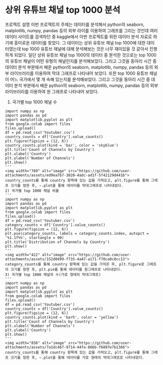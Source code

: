 # 상위 유튜브 채널 top 1000 분석
프로젝트 설명
이번 프로젝트의 주제는 데이터를 분석해서 python의 seaborn, matplotlib, numpy, pandas 등의 외부 라이를 이용하여 그래프를 그리는 것인데 여러 데이터 사이트를 검색하던 중 kaggle에서 이번 프로젝트를 위한 데이터 분석 자료로 하기에 흥미로운 데이터를 찾았다. 그 데이터는 상위 유튜브 채널 top 1000에 대한 데이터였는데 top 1000 유튜브 채널에 대해 분석해보는 것은 너무 재미있을 것 같아서 진행하게 되었다. 일단 상위 유튜브 채널 top 1000의 데이터 중 분석한 것으로는 top 1000의 유튜브 채널이 어떤 유형의 채널인지를 분석해보았다. 그리고 그것을 동아리 시간 중 데이터 분석 부분에서 배운  python의 seaborn, matplotlib, numpy, pandas 등의 외부 라이브러리를 이용하여 막대 그래프로 나타내어 보았다. 또한 top 1000 유튜브 채널이 어느 국가에서 몇 개 속해 있는지를 분석해보았다. 그리고 그것을 동아리 시간 중 데이터 분석 부분에서 배운 python의 seaborn, matplotlib, numpy, pandas 등의 외부 라이브러리를 이용하여 원 그래프로 나타내어 보았다.
1) 국가별 top 1000 채널 수
```
import numpy as np
import pandas as pd
import matplotlib.pyplot as plt
from google.colab import files
files.upload()
df = pd.read_csv('Youtuber.csv')
country_counts = df['Country'].value_counts()
plt.figure(figsize = (12, 6))
country_counts.plot(kind = 'bar', color = 'skyblue')
plt.title('Count of Channels by Country')
plt.xlabel('Country')
plt.ylabel('Number of Channels')
plt.show()
'''
<img width="789" alt="image" src="https://github.com/user-attachments/assets/ed9ea7b7-3020-4adc-ad1f-5f42129d441b">
country_counts를 통해 country 항목에 있는 값을 가져오고, plt.figure를 통해 그래프 크기를 정한 후, ~.plot을 통해 데이터를 막대그래프로 나타내었다.
2) 국가별 top 1000 채널 비율
'''
import numpy as np
import pandas as pd
import matplotlib.pyplot as plt
from google.colab import files
files.upload()
df = pd.read_csv('Youtuber.csv')
category_counts = df['Country'].value_counts()
plt.figure(figsize = (12, 6))
plt.pie(category_counts, labels = category_counts.index, autopct = '%1.1f%%', startangle = 90)
plt.title('Distribution of Channels by Country')
plt.show()
'''
<img width="422" alt="image" src="https://github.com/user-attachments/assets/152d0499-f735-4a47-a171-f70ca0c0cc13">
category_counts를 통해 country 항목에 있는 값을 가져온 후, plt.figure로 그래프의 크기를 정한 후, plt.pie를 통해 데이터를 원그래프로 나타내었다.
3) 국가별 top 1000 채널의 수(가로 형태의 막대그래프)
'''
import numpy as np
import pandas as pd
import matplotlib.pyplot as plt
from google.colab import files
files.upload()
df = pd.read_csv('Youtuber.csv')
country_counts = df['Country'].value_counts()
plt.figure(figsize = (12, 6))
country_counts.plot(kind = 'barh', color = 'yellow')
plt.title('Count of Channels by Country')
plt.xlabel('Number of Channels')
plt.ylabel('Country')
plt.show()
'''
<img width="836" alt="image" src="https://github.com/user-attachments/assets/7a1dc467-9714-44fe-866b-f6897e7b1366">
country_counts를 통해 country 항목에 있는 값을 가져오고, plt.figure를 통해 그래프 크기를 정한 후, ~.plot을 통해 데이터를 가로 형태의 막대그래프로 나타내었다.
